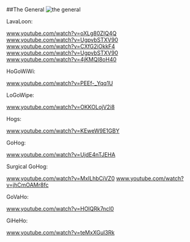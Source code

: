 ##The General
![the general](http://www.onehiveclan.com/uploads/2/8/8/6/28864503/3320575_orig.png)

LavaLoon:

www.youtube.com/watch?v=oXLg80ZIQ4Q  
www.youtube.com/watch?v=UgpvbSTXV90  
www.youtube.com/watch?v=CXfG2iOkkF4  
www.youtube.com/watch?v=UgpvbSTXV90  
www.youtube.com/watch?v=4jKMQI8oH40  

HoGoWiWi:

www.youtube.com/watch?v=PEEf-_Yqq1U

LoGoWipe:

www.youtube.com/watch?v=OKKOLojV2i8

Hogs:

www.youtube.com/watch?v=KEweW9E1GBY

GoHog:

www.youtube.com/watch?v=UjdE4nTJEHA

Surgical GoHog:

www.youtube.com/watch?v=MxILhbCiVZ0
www.youtube.com/watch?v=jhCmOAMr8fc

GoVaHo:

www.youtube.com/watch?v=HOlQRk7ncl0

GiHeHo:

www.youtube.com/watch?v=teMxXGul3Rk
